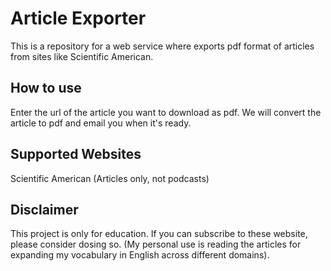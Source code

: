 # Article Exporter

This is a repository for a web service where exports pdf format of articles from sites like Scientific American.

## How to use

Enter the url of the article you want to download as pdf. We will convert the article to pdf and email you when it's ready.

## Supported Websites

Scientific American (Articles only, not podcasts)

## Disclaimer

This project is only for education. If you can subscribe to these website, please consider dosing so.  (My personal use is reading the articles for expanding my vocabulary in English across different domains).
 
